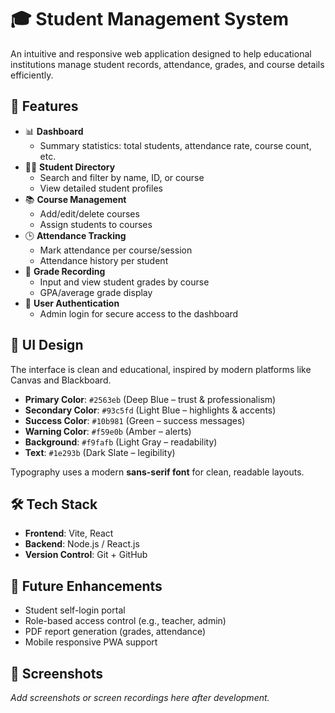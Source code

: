 # 🎓 Student Management System

An intuitive and responsive web application designed to help educational institutions manage student records, attendance, grades, and course details efficiently.

## 🚀 Features

- 📊 **Dashboard**
  - Summary statistics: total students, attendance rate, course count, etc.
- 🧑‍🎓 **Student Directory**
  - Search and filter by name, ID, or course
  - View detailed student profiles
- 📚 **Course Management**
  - Add/edit/delete courses
  - Assign students to courses
- 🕒 **Attendance Tracking**
  - Mark attendance per course/session
  - Attendance history per student
- 📝 **Grade Recording**
  - Input and view student grades by course
  - GPA/average grade display
- 🔐 **User Authentication**
  - Admin login for secure access to the dashboard

## 🎨 UI Design

The interface is clean and educational, inspired by modern platforms like Canvas and Blackboard.

- **Primary Color**: `#2563eb` (Deep Blue – trust & professionalism)
- **Secondary Color**: `#93c5fd` (Light Blue – highlights & accents)
- **Success Color**: `#10b981` (Green – success messages)
- **Warning Color**: `#f59e0b` (Amber – alerts)
- **Background**: `#f9fafb` (Light Gray – readability)
- **Text**: `#1e293b` (Dark Slate – legibility)

Typography uses a modern **sans-serif font** for clean, readable layouts.

## 🛠️ Tech Stack

- **Frontend**: Vite, React
- **Backend**: Node.js / React.js 
- **Version Control**: Git + GitHub

## 🧪 Future Enhancements

- Student self-login portal
- Role-based access control (e.g., teacher, admin)
- PDF report generation (grades, attendance)
- Mobile responsive PWA support

## 📸 Screenshots

_Add screenshots or screen recordings here after development._


